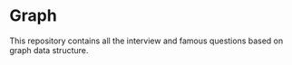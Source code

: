 # Graph

This repository contains all the interview and famous questions based on graph data structure. 
